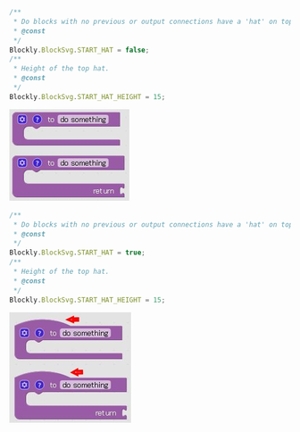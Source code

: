 
```javascript
/**
 * Do blocks with no previous or output connections have a 'hat' on top?
 * @const
 */
Blockly.BlockSvg.START_HAT = false;
/**
 * Height of the top hat.
 * @const
 */
Blockly.BlockSvg.START_HAT_HEIGHT = 15;
```
![START_HAT False](./images/START_HAT_false.jpg)


```javascript
/**
 * Do blocks with no previous or output connections have a 'hat' on top?
 * @const
 */
Blockly.BlockSvg.START_HAT = true;
/**
 * Height of the top hat.
 * @const
 */
Blockly.BlockSvg.START_HAT_HEIGHT = 15;
```
![START_HAT True](./images/START_HAT_true.jpg)
